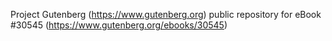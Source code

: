 Project Gutenberg (https://www.gutenberg.org) public repository for eBook #30545 (https://www.gutenberg.org/ebooks/30545)

